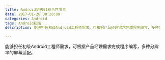 ```yaml
---
title: Android初级01综合性项目
date: 2017-01-28 08:30:00
categories: Android
tags: Android初级
description: 能够担任初级Android工程师需求，可根据产品经理需求完成程序编写，多种分辨率的屏幕适配。

---
```



能够担任初级Android工程师需求，可根据产品经理需求完成程序编写，多种分辨率的屏幕适配。